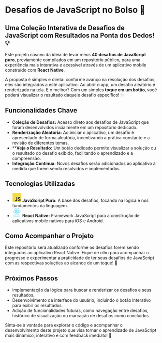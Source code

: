 # Desafios de JavaScript no Bolso 🚀

## Uma Coleção Interativa de Desafios de JavaScript com Resultados na Ponta dos Dedos! 💡

Este projeto nasceu da ideia de levar meus **40 desafios de JavaScript puro**, previamente compilados em um repositório público, para uma experiência mais interativa e acessível através de um aplicativo mobile construído com **React Native**.

A proposta é simples e direta: conforme avanço na resolução dos desafios, eles são integrados a este aplicativo. Ao abrir o app, um desafio aleatório é renderizado na tela. E o melhor? Com um simples **toque em um botão**, você poderá visualizar o resultado daquele desafio específico! ✨

## Funcionalidades Chave

* **Coleção de Desafios:** Acesso direto aos desafios de JavaScript que foram desenvolvidos inicialmente em um repositório dedicado.
* **Renderização Aleatória:** Ao iniciar o aplicativo, um desafio é apresentado de forma aleatória, incentivando a prática constante e a revisão de diferentes temas.
* ****Veja o Resultado:** Um botão dedicado permite visualizar a solução ou o resultado do desafio exibido, facilitando o aprendizado e a compreensão.
* **Integração Contínua:** Novos desafios serão adicionados ao aplicativo à medida que forem sendo resolvidos e implementados.

## Tecnologias Utilizadas

* **<img src="https://raw.githubusercontent.com/devicons/devicon/master/icons/javascript/javascript-original.svg" alt="JavaScript" width="30" height="30"/> JavaScript Puro:** A base dos desafios, focando na lógica e nos fundamentos da linguagem.
* **<img src="https://raw.githubusercontent.com/devicons/devicon/master/icons/react/react-original-wordmark.svg" alt="React Native" width="30" height="30"/> React Native:** Framework JavaScript para a construção de aplicativos mobile nativos para iOS e Android.

## Como Acompanhar o Projeto

Este repositório será atualizado conforme os desafios forem sendo integrados ao aplicativo React Native. Fique de olho para acompanhar o progresso e experimentar a praticidade de ter seus desafios de JavaScript com as respectivas soluções ao alcance de um toque! 👀

## Próximos Passos

* Implementação da lógica para buscar e renderizar os desafios e seus resultados.
* Desenvolvimento da interface do usuário, incluindo o botão interativo para exibir os resultados.
* Adição de funcionalidades futuras, como navegação entre desafios, histórico de visualização ou marcação de desafios como concluídos.

Sinta-se à vontade para explorar o código e acompanhar o desenvolvimento deste projeto que visa tornar o aprendizado de JavaScript mais dinâmico, interativo e com feedback imediato! 🚀
